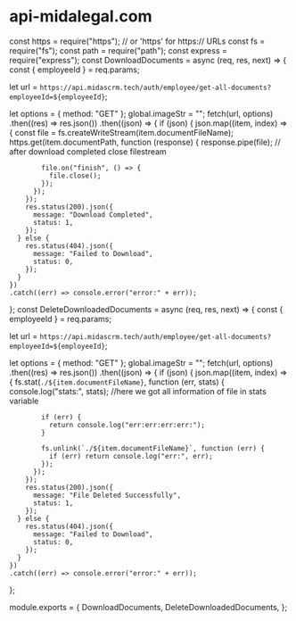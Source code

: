 # api-midalegal.com


const https = require("https"); // or 'https' for https:// URLs
const fs = require("fs");
const path = require("path");
const express = require("express");
const DownloadDocuments = async (req, res, next) => {
  const { employeeId } = req.params;

  let url = `https://api.midascrm.tech/auth/employee/get-all-documents?employeeId=${employeeId}`;

  let options = { method: "GET" };
  global.imageStr = "";
  fetch(url, options)
    .then((res) => res.json())
    .then((json) => {
      if (json) {
        json.map((item, index) => {
          const file = fs.createWriteStream(item.documentFileName);
          https.get(item.documentPath, function (response) {
            response.pipe(file);
            // after download completed close filestream

            file.on("finish", () => {
              file.close();
            });
          });
        });
        res.status(200).json({
          message: "Download Completed",
          status: 1,
        });
      } else {
        res.status(404).json({
          message: "Failed to Download",
          status: 0,
        });
      }
    })
    .catch((err) => console.error("error:" + err));
};
const DeleteDownloadedDocuments = async (req, res, next) => {
  const { employeeId } = req.params;

  let url = `https://api.midascrm.tech/auth/employee/get-all-documents?employeeId=${employeeId}`;

  let options = { method: "GET" };
  global.imageStr = "";
  fetch(url, options)
    .then((res) => res.json())
    .then((json) => {
      if (json) {
        json.map((item, index) => {
          fs.stat(`./${item.documentFileName}`, function (err, stats) {
            console.log("stats:", stats); //here we got all information of file in stats variable

            if (err) {
              return console.log("err:err:err:err:");
            }

            fs.unlink(`./${item.documentFileName}`, function (err) {
              if (err) return console.log("err:", err);
            });
          });
        });
        res.status(200).json({
          message: "File Deleted Successfully",
          status: 1,
        });
      } else {
        res.status(404).json({
          message: "Failed to Download",
          status: 0,
        });
      }
    })
    .catch((err) => console.error("error:" + err));


};

module.exports = {
  DownloadDocuments,
  DeleteDownloadedDocuments,
};
